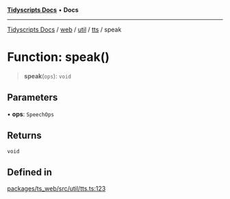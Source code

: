 [**Tidyscripts Docs**](../../../../../../../README.md) • **Docs**

***

[Tidyscripts Docs](../../../../../../../globals.md) / [web](../../../../../README.md) / [util](../../../README.md) / [tts](../README.md) / speak

# Function: speak()

> **speak**(`ops`): `void`

## Parameters

• **ops**: `SpeechOps`

## Returns

`void`

## Defined in

[packages/ts\_web/src/util/tts.ts:123](https://github.com/sheunaluko/tidyscripts/blob/master/packages/ts_web/src/util/tts.ts#L123)
